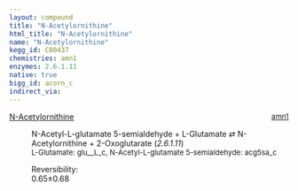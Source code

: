 ```yaml
---
layout: compound
title: "N-Acetylornithine"
html_title: "N-Acetylornithine"
name: "N-Acetylornithine"
kegg_id: C00437
chemistries: amn1
enzymes: 2.6.1.11
native: true
bigg_id: acorn_c
indirect_via:
---
```

<dl><dt class='rs-product'><a href='{{ site.url }}{{ site.baseurl }}/compounds/C00437' class='link-dark' data-bs-toggle='tooltip' data-bs-html='true' data-bs-title='KEGG: C00437'>N-Acetylornithine</a><span style='float: right; max-width: 40%'><a href='{{ site.url }}{{ site.baseurl }}/chemistries/amn1' class='link-dark opacity-50' style='font-size: small; word-wrap: anywhere;'>amn1</a></span></dt><dd><p>N-Acetyl-L-glutamate 5-semialdehyde + L-Glutamate &#8644; N-Acetylornithine + 2-Oxoglutarate (<i>2.6.1.11</i>)<br /><span style='font-size: small;'><span data-bs-toggle='tooltip' data-bs-html='true' data-bs-title='KEGG: C00025'>L-Glutamate</span>: glu__L_c, <span data-bs-toggle='tooltip' data-bs-html='true' data-bs-title='KEGG: C01250'>N-Acetyl-L-glutamate 5-semialdehyde</span>: acg5sa_c</span><br /><div class="reversibility_info">Reversibility: <div class="progress"><div class="progress-bar bg-success" role="progressbar" style="width: 0%" aria-valuenow="0" aria-valuemin="0" aria-valuemax="100"></div></div><span>0.65&plusmn;0.68</span><div class="progress"><div class="progress-bar bg-danger" role="progressbar" style="width: 6.50%" aria-valuenow="0.6504795312427186" aria-valuemin="0" aria-valuemax="10"></div><div class="progress-bar bg-warning" role="progressbar" style="width: 6.80%" aria-valuenow="0.6504795312427186" aria-valuemin="0" aria-valuemax="10"></div></div></div></p><dl></dl></dd></dl>